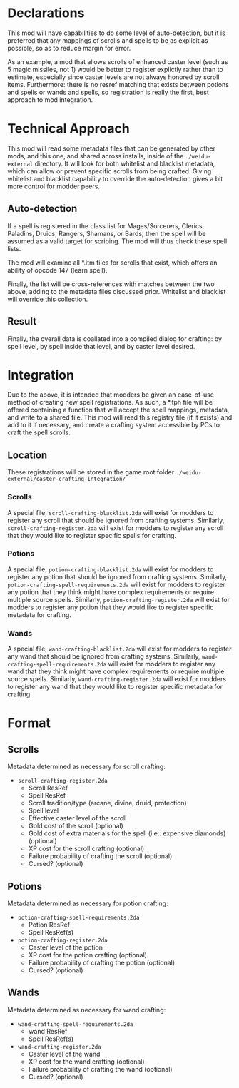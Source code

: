 # Declarations
This mod will have capabilities to do some level of auto-detection, but it is preferred that any 
mappings of scrolls and spells to be as explicit as possible, so as to reduce margin for error.

As an example, a mod that allows scrolls of enhanced caster level (such as 5 magic missiles, not 1)
would be better to register explictly rather than to estimate, especially since caster levels are 
not always honored by scroll items. Furthermore: there is no resref matching that exists between potions
and spells or wands and spells, so registration is really the first, best approach to mod integration.


# Technical Approach
This mod will read some metadata files that can be generated by other mods, and this one, and shared
across installs, inside of the `./weidu-external` directory. It will look for both whitelist and 
blacklist metadata, which can allow or prevent specific scrolls from being crafted. Giving whitelist and
blacklist capability to override the auto-detection gives a bit more control for modder peers.


## Auto-detection
If a spell is registered in the class list for Mages/Sorcerers, Clerics, Paladins, Druids, Rangers, 
Shamans, or Bards, then the spell will be assumed as a valid target for scribing. The mod will thus 
check these spell lists.

The mod will examine all \*.itm files for scrolls that exist, which offers an ability of opcode 147
(learn spell).

Finally, the list will be cross-references with matches between the two above, adding to the metadata
files discussed prior. Whitelist and blacklist will override this collection. 

## Result
Finally, the overall data is coallated into a compiled dialog for crafting: by spell level, by spell 
inside that level, and by caster level desired.


# Integration
Due to the above, it is intended that modders be given an ease-of-use method of creating 
new spell registrations. As such, a *.tph file will be offered containing a function that will 
accept the spell mappings, metadata, and write to a shared file. This mod will read this registry file
(if it exists) and add to it if necessary, and create a crafting system accessible by PCs to craft the 
spell scrolls.


## Location
These registrations will be stored in the game root folder 
`./weidu-external/caster-crafting-integration/`

### Scrolls
A special file, `scroll-crafting-blacklist.2da` will exist for modders to register any scroll that 
should be ignored from crafting systems.
Similarly, `scroll-crafting-register.2da` will exist for modders to register any scroll that they 
would like to register specific spells for crafting.


### Potions
A special file, `potion-crafting-blacklist.2da` will exist for modders to register any potion that 
should be ignored from crafting systems.
Similarly, `potion-crafting-spell-requirements.2da` will exist for modders to register any potion that
they think might have complex requirements or require multiple source spells.
Similarly, `potion-crafting-register.2da` will exist for modders to register any potion that they 
would like to register specific metadata for crafting.


### Wands
A special file, `wand-crafting-blacklist.2da` will exist for modders to register any wand that 
should be ignored from crafting systems.
Similarly, `wand-crafting-spell-requirements.2da` will exist for modders to register any wand that
they think might have complex requirements or require multiple source spells.
Similarly, `wand-crafting-register.2da` will exist for modders to register any wand that they 
would like to register specific metadata for crafting.


# Format
## Scrolls
Metadata determined as necessary for scroll crafting:
- `scroll-crafting-register.2da`
    - Scroll ResRef
    - Spell ResRef
    - Scroll tradition/type (arcane, divine, druid, protection)
    - Spell level
    - Effective caster level of the scroll
    - Gold cost of the scroll (optional)
    - Gold cost of extra materials for the spell (i.e.: expensive diamonds) (optional)
    - XP cost for the scroll crafting (optional)
    - Failure probability of crafting the scroll (optional)
    - Cursed? (optional)

## Potions
Metadata determined as necessary for potion crafting:
- `potion-crafting-spell-requirements.2da`
    - Potion ResRef
    - Spell ResRef(s)
- `potion-crafting-register.2da`
    - Caster level of the potion
    - XP cost for the potion crafting (optional)
    - Failure probability of crafting the potion (optional)
    - Cursed? (optional)

## Wands
Metadata determined as necessary for wand crafting:
- `wand-crafting-spell-requirements.2da`
    - wand ResRef
    - Spell ResRef(s)
- `wand-crafting-register.2da`
    - Caster level of the wand
    - XP cost for the wand crafting (optional)
    - Failure probability of crafting the wand (optional)
    - Cursed? (optional)